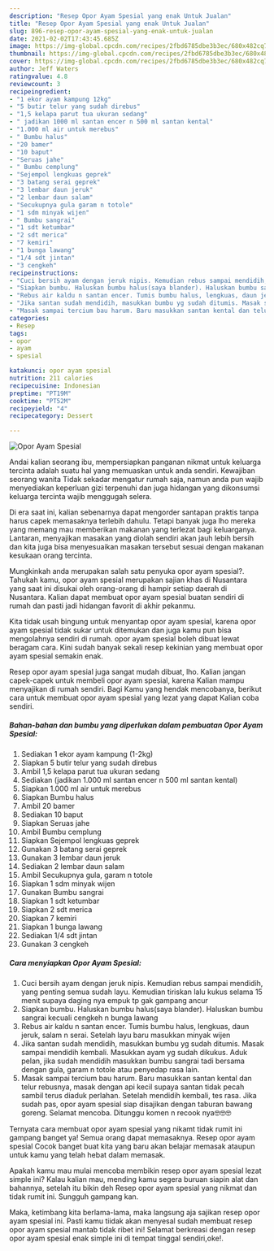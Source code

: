 ```yaml
---
description: "Resep Opor Ayam Spesial yang enak Untuk Jualan"
title: "Resep Opor Ayam Spesial yang enak Untuk Jualan"
slug: 896-resep-opor-ayam-spesial-yang-enak-untuk-jualan
date: 2021-02-02T17:43:45.685Z
image: https://img-global.cpcdn.com/recipes/2fbd6785dbe3b3ec/680x482cq70/opor-ayam-spesial-foto-resep-utama.jpg
thumbnail: https://img-global.cpcdn.com/recipes/2fbd6785dbe3b3ec/680x482cq70/opor-ayam-spesial-foto-resep-utama.jpg
cover: https://img-global.cpcdn.com/recipes/2fbd6785dbe3b3ec/680x482cq70/opor-ayam-spesial-foto-resep-utama.jpg
author: Jeff Waters
ratingvalue: 4.8
reviewcount: 3
recipeingredient:
- "1 ekor ayam kampung 12kg"
- "5 butir telur yang sudah direbus"
- "1,5 kelapa parut tua ukuran sedang"
- " jadikan 1000 ml santan encer n 500 ml santan kental"
- "1.000 ml air untuk merebus"
- " Bumbu halus"
- "20 bamer"
- "10 baput"
- "Seruas jahe"
- " Bumbu cemplung"
- "Sejempol lengkuas geprek"
- "3 batang serai geprek"
- "3 lembar daun jeruk"
- "2 lembar daun salam"
- "Secukupnya gula garam n totole"
- "1 sdm minyak wijen"
- " Bumbu sangrai"
- "1 sdt ketumbar"
- "2 sdt merica"
- "7 kemiri"
- "1 bunga lawang"
- "1/4 sdt jintan"
- "3 cengkeh"
recipeinstructions:
- "Cuci bersih ayam dengan jeruk nipis. Kemudian rebus sampai mendidih, yang penting semua sudah layu. Kemudian tiriskan lalu kukus selama 15 menit supaya daging nya empuk tp gak gampang ancur"
- "Siapkan bumbu. Haluskan bumbu halus(saya blander). Haluskan bumbu sangrai kecuali cengkeh n bunga lawang"
- "Rebus air kaldu n santan encer. Tumis bumbu halus, lengkuas, daun jeruk, salam n serai. Setelah layu baru masukkan minyak wijen"
- "Jika santan sudah mendidih, masukkan bumbu yg sudah ditumis. Masak sampai mendidih kembali. Masukkan ayam yg sudah dikukus. Aduk pelan, jika sudah mendidih masukkan bumbu sangrai tadi bersama dengan gula, garam n totole atau penyedap rasa lain."
- "Masak sampai tercium bau harum. Baru masukkan santan kental dan telur rebusnya, masak dengan api kecil supaya santan tidak pecah sambil terus diaduk perlahan. Setelah mendidih kembali, tes rasa. Jika sudah pas, opor ayam spesial siap disajikan dengan taburan bawang goreng. Selamat mencoba. Ditunggu komen n recook nya🤓🤓🤓"
categories:
- Resep
tags:
- opor
- ayam
- spesial

katakunci: opor ayam spesial 
nutrition: 211 calories
recipecuisine: Indonesian
preptime: "PT19M"
cooktime: "PT52M"
recipeyield: "4"
recipecategory: Dessert

---
```



![Opor Ayam Spesial](https://img-global.cpcdn.com/recipes/2fbd6785dbe3b3ec/680x482cq70/opor-ayam-spesial-foto-resep-utama.jpg)

Andai kalian seorang ibu, mempersiapkan panganan nikmat untuk keluarga tercinta adalah suatu hal yang memuaskan untuk anda sendiri. Kewajiban seorang  wanita Tidak sekadar mengatur rumah saja, namun anda pun wajib menyediakan keperluan gizi terpenuhi dan juga hidangan yang dikonsumsi keluarga tercinta wajib menggugah selera.

Di era  saat ini, kalian sebenarnya dapat mengorder santapan praktis tanpa harus capek memasaknya terlebih dahulu. Tetapi banyak juga lho mereka yang memang mau memberikan makanan yang terlezat bagi keluarganya. Lantaran, menyajikan masakan yang diolah sendiri akan jauh lebih bersih dan kita juga bisa menyesuaikan masakan tersebut sesuai dengan makanan kesukaan orang tercinta. 



Mungkinkah anda merupakan salah satu penyuka opor ayam spesial?. Tahukah kamu, opor ayam spesial merupakan sajian khas di Nusantara yang saat ini disukai oleh orang-orang di hampir setiap daerah di Nusantara. Kalian dapat membuat opor ayam spesial buatan sendiri di rumah dan pasti jadi hidangan favorit di akhir pekanmu.

Kita tidak usah bingung untuk menyantap opor ayam spesial, karena opor ayam spesial tidak sukar untuk ditemukan dan juga kamu pun bisa mengolahnya sendiri di rumah. opor ayam spesial boleh dibuat lewat beragam cara. Kini sudah banyak sekali resep kekinian yang membuat opor ayam spesial semakin enak.

Resep opor ayam spesial juga sangat mudah dibuat, lho. Kalian jangan capek-capek untuk membeli opor ayam spesial, karena Kalian mampu menyajikan di rumah sendiri. Bagi Kamu yang hendak mencobanya, berikut cara untuk membuat opor ayam spesial yang lezat yang dapat Kalian coba sendiri.

<!--inarticleads1-->

##### Bahan-bahan dan bumbu yang diperlukan dalam pembuatan Opor Ayam Spesial:

1. Sediakan 1 ekor ayam kampung (1-2kg)
1. Siapkan 5 butir telur yang sudah direbus
1. Ambil 1,5 kelapa parut tua ukuran sedang
1. Sediakan  (jadikan 1.000 ml santan encer n 500 ml santan kental)
1. Siapkan 1.000 ml air untuk merebus
1. Siapkan  Bumbu halus
1. Ambil 20 bamer
1. Sediakan 10 baput
1. Siapkan Seruas jahe
1. Ambil  Bumbu cemplung
1. Siapkan Sejempol lengkuas geprek
1. Gunakan 3 batang serai geprek
1. Gunakan 3 lembar daun jeruk
1. Sediakan 2 lembar daun salam
1. Ambil Secukupnya gula, garam n totole
1. Siapkan 1 sdm minyak wijen
1. Gunakan  Bumbu sangrai
1. Siapkan 1 sdt ketumbar
1. Siapkan 2 sdt merica
1. Siapkan 7 kemiri
1. Siapkan 1 bunga lawang
1. Sediakan 1/4 sdt jintan
1. Gunakan 3 cengkeh




<!--inarticleads2-->

##### Cara menyiapkan Opor Ayam Spesial:

1. Cuci bersih ayam dengan jeruk nipis. Kemudian rebus sampai mendidih, yang penting semua sudah layu. Kemudian tiriskan lalu kukus selama 15 menit supaya daging nya empuk tp gak gampang ancur
1. Siapkan bumbu. Haluskan bumbu halus(saya blander). Haluskan bumbu sangrai kecuali cengkeh n bunga lawang
1. Rebus air kaldu n santan encer. Tumis bumbu halus, lengkuas, daun jeruk, salam n serai. Setelah layu baru masukkan minyak wijen
1. Jika santan sudah mendidih, masukkan bumbu yg sudah ditumis. Masak sampai mendidih kembali. Masukkan ayam yg sudah dikukus. Aduk pelan, jika sudah mendidih masukkan bumbu sangrai tadi bersama dengan gula, garam n totole atau penyedap rasa lain.
1. Masak sampai tercium bau harum. Baru masukkan santan kental dan telur rebusnya, masak dengan api kecil supaya santan tidak pecah sambil terus diaduk perlahan. Setelah mendidih kembali, tes rasa. Jika sudah pas, opor ayam spesial siap disajikan dengan taburan bawang goreng. Selamat mencoba. Ditunggu komen n recook nya🤓🤓🤓




Ternyata cara membuat opor ayam spesial yang nikamt tidak rumit ini gampang banget ya! Semua orang dapat memasaknya. Resep opor ayam spesial Cocok banget buat kita yang baru akan belajar memasak ataupun untuk kamu yang telah hebat dalam memasak.

Apakah kamu mau mulai mencoba membikin resep opor ayam spesial lezat simple ini? Kalau kalian mau, mending kamu segera buruan siapin alat dan bahannya, setelah itu bikin deh Resep opor ayam spesial yang nikmat dan tidak rumit ini. Sungguh gampang kan. 

Maka, ketimbang kita berlama-lama, maka langsung aja sajikan resep opor ayam spesial ini. Pasti kamu tiidak akan menyesal sudah membuat resep opor ayam spesial mantab tidak ribet ini! Selamat berkreasi dengan resep opor ayam spesial enak simple ini di tempat tinggal sendiri,oke!.

